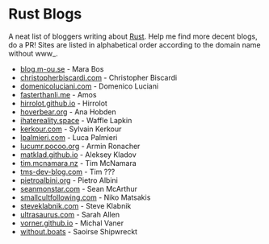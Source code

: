 # Rust Blogs
A neat list of bloggers writing about [Rust](https://www.rust-lang.org/). Help me find more decent blogs, do a PR! Sites are listed in alphabetical order according to the domain name without www_.

- [blog.m-ou.se](https://blog.m-ou.se/) - Mara Bos
- [christopherbiscardi.com](https://www.christopherbiscardi.com/garden) - Christopher Biscardi
- [domenicoluciani.com](https://domenicoluciani.com/) - Domenico Luciani
- [fasterthanli.me](https://fasterthanli.me/) - Amos
- [hirrolot.github.io](https://hirrolot.github.io/) - Hirrolot
- [hoverbear.org](https://hoverbear.org/blog/) - Ana Hobden
- [ihatereality.space](https://ihatereality.space/) - Waffle Lapkin
- [kerkour.com](https://kerkour.com/) - Sylvain Kerkour
- [lpalmieri.com](https://www.lpalmieri.com/) - Luca Palmieri
- [lucumr.pocoo.org](https://lucumr.pocoo.org/) - Armin Ronacher
- [matklad.github.io](https://matklad.github.io/) - Aleksey Kladov
- [tim.mcnamara.nz](https://tim.mcnamara.nz/) - Tim McNamara
- [tms-dev-blog.com](https://tms-dev-blog.com/) - Tim ???
- [pietroalbini.org](https://www.pietroalbini.org/blog/) - Pietro Albini
- [seanmonstar.com](https://seanmonstar.com/) - Sean McArthur
- [smallcultfollowing.com](https://smallcultfollowing.com/babysteps/) - Niko Matsakis
- [steveklabnik.com](https://steveklabnik.com/) - Steve Klabnik
- [ultrasaurus.com](https://ultrasaurus.com/) - Sarah Allen
- [vorner.github.io](https://vorner.github.io/) - Michal Vaner
- [without.boats](https://without.boats/blog/) - Saoirse Shipwreckt
